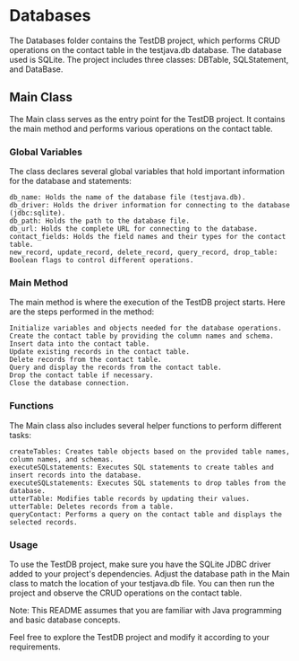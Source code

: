 # Databases

The Databases folder contains the TestDB project, which performs CRUD operations on the contact table in the testjava.db database. The database used is SQLite. The project includes three classes: DBTable, SQLStatement, and DataBase.
## Main Class

The Main class serves as the entry point for the TestDB project. It contains the main method and performs various operations on the contact table.
### Global Variables

The class declares several global variables that hold important information for the database and statements:

    db_name: Holds the name of the database file (testjava.db).
    db_driver: Holds the driver information for connecting to the database (jdbc:sqlite).
    db_path: Holds the path to the database file.
    db_url: Holds the complete URL for connecting to the database.
    contact_fields: Holds the field names and their types for the contact table.
    new_record, update_record, delete_record, query_record, drop_table: Boolean flags to control different operations.

### Main Method

The main method is where the execution of the TestDB project starts. Here are the steps performed in the method:

    Initialize variables and objects needed for the database operations.
    Create the contact table by providing the column names and schema.
    Insert data into the contact table.
    Update existing records in the contact table.
    Delete records from the contact table.
    Query and display the records from the contact table.
    Drop the contact table if necessary.
    Close the database connection.

### Functions

The Main class also includes several helper functions to perform different tasks:

    createTables: Creates table objects based on the provided table names, column names, and schemas.
    executeSQLstatements: Executes SQL statements to create tables and insert records into the database.
    executeSQLstatements: Executes SQL statements to drop tables from the database.
    utterTable: Modifies table records by updating their values.
    utterTable: Deletes records from a table.
    queryContact: Performs a query on the contact table and displays the selected records.

### Usage

To use the TestDB project, make sure you have the SQLite JDBC driver added to your project's dependencies. Adjust the database path in the Main class to match the location of your testjava.db file. You can then run the project and observe the CRUD operations on the contact table.

Note: This README assumes that you are familiar with Java programming and basic database concepts.

Feel free to explore the TestDB project and modify it according to your requirements.
